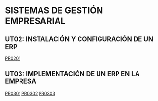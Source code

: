 # SISTEMAS DE GESTIÓN EMPRESARIAL

## UT02: INSTALACIÓN Y CONFIGURACIÓN DE UN ERP

[PR0201](./ut02/PR0201/doc.md)

## UT03: IMPLEMENTACIÓN DE UN ERP EN LA EMPRESA

[PR0301](./ut03/PR0301/doc.md)
[PR0302](./ut03/PR0302/doc.md)
[PR0303](./ut03/PR0303/doc.md)